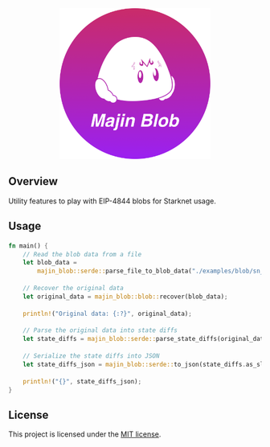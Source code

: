<div align="center">
  <img src="docs/logo/logo - gradient bg.png" height="300"/>
</div>

## Overview

Utility features to play with EIP-4844 blobs for Starknet usage.

## Usage

```rust
fn main() {
    // Read the blob data from a file
    let blob_data =
        majin_blob::serde::parse_file_to_blob_data("./examples/blob/sn_blob_goerli.txt");

    // Recover the original data
    let original_data = majin_blob::blob::recover(blob_data);

    println!("Original data: {:?}", original_data);

    // Parse the original data into state diffs
    let state_diffs = majin_blob::serde::parse_state_diffs(original_data.as_slice());

    // Serialize the state diffs into JSON
    let state_diffs_json = majin_blob::serde::to_json(state_diffs.as_slice());

    println!("{}", state_diffs_json);
}

```

## License

This project is licensed under the [MIT license](LICENSE).
